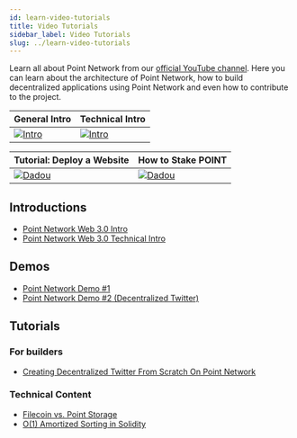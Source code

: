 ```yaml
---
id: learn-video-tutorials
title: Video Tutorials
sidebar_label: Video Tutorials
slug: ../learn-video-tutorials
---
```


Learn all about Point Network from our [official YouTube channel](https://www.youtube.com/channel/UCWZkr5qbQhmMtD4Zt374-FA). Here you can learn about the architecture of Point Network, how to build decentralized applications using Point Network and even how to contribute to the project.

| General Intro | Technical Intro |
| ------------- | --------------- |
| [![Intro](https://img.youtube.com/vi/3zICuHh_Hso/0.jpg)](https://www.youtube.com/watch?v=3zICuHh_Hso) | [![Intro](https://img.youtube.com/vi/czCPXJKDfFw/0.jpg)](https://www.youtube.com/watch?v=czCPXJKDfFw) |

| Tutorial: Deploy a Website | How to Stake POINT |
| ------------- | --------------- |
| [![Dadou](https://img.youtube.com/vi/k3bylAoesNI/0.jpg)](https://www.youtube.com/watch?v=k3bylAoesNI) | [![Dadou](https://img.youtube.com/vi/oJ0ss3a37rQ/0.jpg)](https://www.youtube.com/watch?v=oJ0ss3a37rQ) |

## Introductions

- [Point Network Web 3.0 Intro](https://www.youtube.com/watch?v=3zICuHh_Hso)
- [Point Network Web 3.0 Technical Intro](https://www.youtube.com/watch?v=czCPXJKDfFw)

## Demos

- [Point Network Demo #1](https://vimeo.com/499192915)
- [Point Network Demo #2 (Decentralized Twitter)](https://vimeo.com/499193710)

## Tutorials

### For builders

- [Creating Decentralized Twitter From Scratch On Point Network](https://www.youtube.com/watch?v=JZaxuQBrTgU)

### Technical Content

- [Filecoin vs. Point Storage ](https://www.youtube.com/watch?v=o4xNFNnpgrU)
- [O(1) Amortized Sorting in Solidity](https://www.youtube.com/watch?v=Q9pe0q8PwXQ)